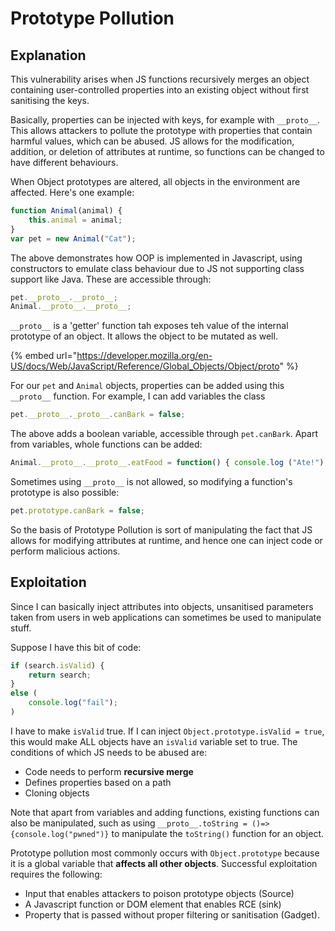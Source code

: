 # Prototype Pollution

## Explanation

This vulnerability arises when JS functions recursively merges an object containing user-controlled properties into an existing object without first sanitising the keys.

Basically, properties can be injected with keys, for example with `__proto__`. This allows attackers to pollute the prototype with properties that contain harmful values, which can be abused. JS allows for the  modification, addition, or deletion of attributes at runtime, so functions can be changed to have different behaviours.

When Object prototypes are altered, all objects in the environment are affected. Here's one example:

```js
function Animal(animal) {
    this.animal = animal;
}
var pet = new Animal("Cat");
```

The above demonstrates how OOP is implemented in Javascript, using constructors to emulate class behaviour due to JS not supporting class support like Java. These are accessible through:

```js
pet.__proto__.__proto__;
Animal.__proto__.__proto__;
```

`__proto__` is a 'getter' function tah exposes teh value of the internal prototype of an object. It allows the object to be mutated as well. 

{% embed url="https://developer.mozilla.org/en-US/docs/Web/JavaScript/Reference/Global_Objects/Object/proto" %}

For our `pet` and `Animal` objects, properties can be added using this `__proto__` function. For example, I can add variables the class

```js
pet.__proto__._proto__.canBark = false;
```

The above adds a boolean variable, accessible through `pet.canBark`. Apart from variables, whole functions can be added:

```js
Animal.__proto__.__proto__.eatFood = function() { console.log ("Ate!"); };
```

Sometimes using `__proto__` is not allowed, so modifying a function's prototype is also possible:

```js
pet.prototype.canBark = false;
```

So the basis of Prototype Pollution is sort of manipulating the fact that JS allows for modifying attributes at runtime, and hence one can inject code or perform malicious actions.

## Exploitation

Since I can basically inject attributes into objects, unsanitised parameters taken from users in web applications can sometimes be used to manipulate stuff.

Suppose I have this bit of code:

```js
if (search.isValid) {
    return search;
}
else (
    console.log("fail");
)
```

I have to make `isValid` true. If I can inject `Object.prototype.isValid = true`, this would make ALL objects have an `isValid` variable set to true. The conditions of which JS needs to be abused are:

* Code needs to perform **recursive merge**
* Defines properties based on a path
* Cloning objects

Note that apart from variables and adding functions, existing functions can also be manipulated, such as using `__proto__.toString = ()=>{console.log("pwned")}` to manipulate the `toString()` function for an object.

Prototype pollution most commonly occurs with `Object.prototype` because it is a global variable that **affects all other objects**. Successful exploitation requires the following:

* Input that enables attackers to poison prototype objects (Source)
* A Javascript function or DOM element that enables RCE (sink)
* Property that is passed without proper filtering or sanitisation (Gadget).